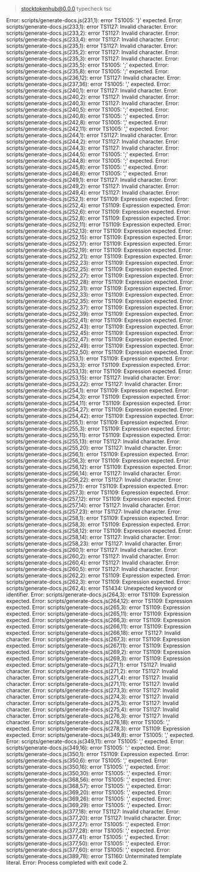 
> stocktokenhub@0.0.0 typecheck
> tsc

Error: scripts/generate-docs.js(231,1): error TS1005: '}' expected.
Error: scripts/generate-docs.js(233,1): error TS1127: Invalid character.
Error: scripts/generate-docs.js(233,2): error TS1127: Invalid character.
Error: scripts/generate-docs.js(233,4): error TS1127: Invalid character.
Error: scripts/generate-docs.js(235,1): error TS1127: Invalid character.
Error: scripts/generate-docs.js(235,2): error TS1127: Invalid character.
Error: scripts/generate-docs.js(235,3): error TS1127: Invalid character.
Error: scripts/generate-docs.js(235,5): error TS1005: ';' expected.
Error: scripts/generate-docs.js(235,8): error TS1005: ';' expected.
Error: scripts/generate-docs.js(236,12): error TS1127: Invalid character.
Error: scripts/generate-docs.js(237,36): error TS1005: ',' expected.
Error: scripts/generate-docs.js(240,1): error TS1127: Invalid character.
Error: scripts/generate-docs.js(240,2): error TS1127: Invalid character.
Error: scripts/generate-docs.js(240,3): error TS1127: Invalid character.
Error: scripts/generate-docs.js(240,5): error TS1005: ';' expected.
Error: scripts/generate-docs.js(240,8): error TS1005: ';' expected.
Error: scripts/generate-docs.js(242,8): error TS1005: ',' expected.
Error: scripts/generate-docs.js(242,11): error TS1005: ',' expected.
Error: scripts/generate-docs.js(244,1): error TS1127: Invalid character.
Error: scripts/generate-docs.js(244,2): error TS1127: Invalid character.
Error: scripts/generate-docs.js(244,3): error TS1127: Invalid character.
Error: scripts/generate-docs.js(244,5): error TS1005: ';' expected.
Error: scripts/generate-docs.js(244,8): error TS1005: ';' expected.
Error: scripts/generate-docs.js(245,8): error TS1005: ',' expected.
Error: scripts/generate-docs.js(246,8): error TS1005: ',' expected.
Error: scripts/generate-docs.js(249,1): error TS1127: Invalid character.
Error: scripts/generate-docs.js(249,2): error TS1127: Invalid character.
Error: scripts/generate-docs.js(249,4): error TS1127: Invalid character.
Error: scripts/generate-docs.js(252,1): error TS1109: Expression expected.
Error: scripts/generate-docs.js(252,4): error TS1109: Expression expected.
Error: scripts/generate-docs.js(252,6): error TS1109: Expression expected.
Error: scripts/generate-docs.js(252,8): error TS1109: Expression expected.
Error: scripts/generate-docs.js(252,11): error TS1109: Expression expected.
Error: scripts/generate-docs.js(252,13): error TS1109: Expression expected.
Error: scripts/generate-docs.js(252,15): error TS1109: Expression expected.
Error: scripts/generate-docs.js(252,17): error TS1109: Expression expected.
Error: scripts/generate-docs.js(252,19): error TS1109: Expression expected.
Error: scripts/generate-docs.js(252,21): error TS1109: Expression expected.
Error: scripts/generate-docs.js(252,23): error TS1109: Expression expected.
Error: scripts/generate-docs.js(252,25): error TS1109: Expression expected.
Error: scripts/generate-docs.js(252,27): error TS1109: Expression expected.
Error: scripts/generate-docs.js(252,28): error TS1109: Expression expected.
Error: scripts/generate-docs.js(252,31): error TS1109: Expression expected.
Error: scripts/generate-docs.js(252,33): error TS1109: Expression expected.
Error: scripts/generate-docs.js(252,35): error TS1109: Expression expected.
Error: scripts/generate-docs.js(252,37): error TS1109: Expression expected.
Error: scripts/generate-docs.js(252,39): error TS1109: Expression expected.
Error: scripts/generate-docs.js(252,41): error TS1109: Expression expected.
Error: scripts/generate-docs.js(252,43): error TS1109: Expression expected.
Error: scripts/generate-docs.js(252,45): error TS1109: Expression expected.
Error: scripts/generate-docs.js(252,47): error TS1109: Expression expected.
Error: scripts/generate-docs.js(252,49): error TS1109: Expression expected.
Error: scripts/generate-docs.js(252,50): error TS1109: Expression expected.
Error: scripts/generate-docs.js(253,1): error TS1109: Expression expected.
Error: scripts/generate-docs.js(253,3): error TS1109: Expression expected.
Error: scripts/generate-docs.js(253,13): error TS1109: Expression expected.
Error: scripts/generate-docs.js(253,15): error TS1127: Invalid character.
Error: scripts/generate-docs.js(253,22): error TS1127: Invalid character.
Error: scripts/generate-docs.js(254,1): error TS1109: Expression expected.
Error: scripts/generate-docs.js(254,3): error TS1109: Expression expected.
Error: scripts/generate-docs.js(254,11): error TS1109: Expression expected.
Error: scripts/generate-docs.js(254,27): error TS1109: Expression expected.
Error: scripts/generate-docs.js(254,42): error TS1109: Expression expected.
Error: scripts/generate-docs.js(255,1): error TS1109: Expression expected.
Error: scripts/generate-docs.js(255,3): error TS1109: Expression expected.
Error: scripts/generate-docs.js(255,11): error TS1109: Expression expected.
Error: scripts/generate-docs.js(255,13): error TS1127: Invalid character.
Error: scripts/generate-docs.js(255,20): error TS1127: Invalid character.
Error: scripts/generate-docs.js(256,1): error TS1109: Expression expected.
Error: scripts/generate-docs.js(256,3): error TS1109: Expression expected.
Error: scripts/generate-docs.js(256,12): error TS1109: Expression expected.
Error: scripts/generate-docs.js(256,14): error TS1127: Invalid character.
Error: scripts/generate-docs.js(256,22): error TS1127: Invalid character.
Error: scripts/generate-docs.js(257,1): error TS1109: Expression expected.
Error: scripts/generate-docs.js(257,3): error TS1109: Expression expected.
Error: scripts/generate-docs.js(257,12): error TS1109: Expression expected.
Error: scripts/generate-docs.js(257,14): error TS1127: Invalid character.
Error: scripts/generate-docs.js(257,23): error TS1127: Invalid character.
Error: scripts/generate-docs.js(258,1): error TS1109: Expression expected.
Error: scripts/generate-docs.js(258,3): error TS1109: Expression expected.
Error: scripts/generate-docs.js(258,12): error TS1109: Expression expected.
Error: scripts/generate-docs.js(258,14): error TS1127: Invalid character.
Error: scripts/generate-docs.js(258,23): error TS1127: Invalid character.
Error: scripts/generate-docs.js(260,1): error TS1127: Invalid character.
Error: scripts/generate-docs.js(260,2): error TS1127: Invalid character.
Error: scripts/generate-docs.js(260,4): error TS1127: Invalid character.
Error: scripts/generate-docs.js(260,5): error TS1127: Invalid character.
Error: scripts/generate-docs.js(262,2): error TS1109: Expression expected.
Error: scripts/generate-docs.js(262,3): error TS1109: Expression expected.
Error: scripts/generate-docs.js(262,4): error TS1434: Unexpected keyword or identifier.
Error: scripts/generate-docs.js(264,3): error TS1109: Expression expected.
Error: scripts/generate-docs.js(264,12): error TS1109: Expression expected.
Error: scripts/generate-docs.js(265,3): error TS1109: Expression expected.
Error: scripts/generate-docs.js(265,11): error TS1109: Expression expected.
Error: scripts/generate-docs.js(266,3): error TS1109: Expression expected.
Error: scripts/generate-docs.js(266,11): error TS1109: Expression expected.
Error: scripts/generate-docs.js(266,18): error TS1127: Invalid character.
Error: scripts/generate-docs.js(267,3): error TS1109: Expression expected.
Error: scripts/generate-docs.js(267,11): error TS1109: Expression expected.
Error: scripts/generate-docs.js(269,2): error TS1109: Expression expected.
Error: scripts/generate-docs.js(269,3): error TS1109: Expression expected.
Error: scripts/generate-docs.js(271,1): error TS1127: Invalid character.
Error: scripts/generate-docs.js(271,2): error TS1127: Invalid character.
Error: scripts/generate-docs.js(271,4): error TS1127: Invalid character.
Error: scripts/generate-docs.js(271,11): error TS1127: Invalid character.
Error: scripts/generate-docs.js(273,3): error TS1127: Invalid character.
Error: scripts/generate-docs.js(274,3): error TS1127: Invalid character.
Error: scripts/generate-docs.js(275,3): error TS1127: Invalid character.
Error: scripts/generate-docs.js(275,4): error TS1127: Invalid character.
Error: scripts/generate-docs.js(276,3): error TS1127: Invalid character.
Error: scripts/generate-docs.js(276,18): error TS1005: ',' expected.
Error: scripts/generate-docs.js(278,3): error TS1109: Expression expected.
Error: scripts/generate-docs.js(349,8): error TS1005: ',' expected.
Error: scripts/generate-docs.js(349,11): error TS1005: ',' expected.
Error: scripts/generate-docs.js(349,16): error TS1005: ':' expected.
Error: scripts/generate-docs.js(350,1): error TS1109: Expression expected.
Error: scripts/generate-docs.js(350,6): error TS1005: ',' expected.
Error: scripts/generate-docs.js(350,16): error TS1005: ',' expected.
Error: scripts/generate-docs.js(350,30): error TS1005: ',' expected.
Error: scripts/generate-docs.js(368,56): error TS1005: ',' expected.
Error: scripts/generate-docs.js(368,57): error TS1005: ',' expected.
Error: scripts/generate-docs.js(369,20): error TS1005: ',' expected.
Error: scripts/generate-docs.js(369,26): error TS1005: ',' expected.
Error: scripts/generate-docs.js(369,29): error TS1005: ',' expected.
Error: scripts/generate-docs.js(377,18): error TS1127: Invalid character.
Error: scripts/generate-docs.js(377,20): error TS1127: Invalid character.
Error: scripts/generate-docs.js(377,27): error TS1005: ',' expected.
Error: scripts/generate-docs.js(377,28): error TS1005: ',' expected.
Error: scripts/generate-docs.js(377,41): error TS1005: ',' expected.
Error: scripts/generate-docs.js(377,50): error TS1005: ',' expected.
Error: scripts/generate-docs.js(377,60): error TS1005: ',' expected.
Error: scripts/generate-docs.js(389,78): error TS1160: Unterminated template literal.
Error: Process completed with exit code 2.